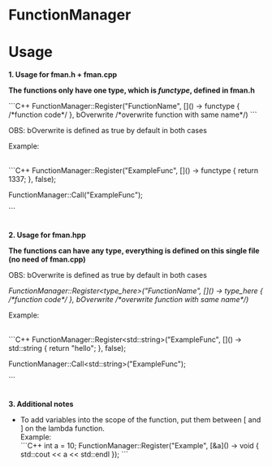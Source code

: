 # FunctionManager
<h1>Usage</h1>
<p><b>1. Usage for fman.h + fman.cpp</p></b>
<p><b>The functions only have one type, which is <i>functype</i>, defined in fman.h</p></b>
```C++
FunctionManager::Register("FunctionName", []() -> functype { /*function code*/ }, bOverwrite /*overwrite function with same name*/)
```
<p>OBS: bOverwrite is defined as true by default in both cases</p>
<p>Example:</p></br>
```C++
FunctionManager::Register("ExampleFunc", []() -> functype { return 1337; }, false);</p></i>
FunctionManager::Call("ExampleFunc");</p></i>
```
</br>
</br>
<p><b>2. Usage for fman.hpp</p></b>
<p><b>The functions can have any type, everything is defined on this single file (no need of fman.cpp)</p></b>
<p>OBS: bOverwrite is defined as true by default in both cases</p>
<p><i>FunctionManager::Register&lt;type_here>("FunctionName", []() -> type_here { /*function code*/ }, bOverwrite /*overwrite function with same name*/)</p></i>
<p>Example:</p></br>
```C++
FunctionManager::Register&lt;std::string>("ExampleFunc", []() -> std::string { return "hello"; }, false);</p></i>
FunctionManager::Call&lt;std::string>("ExampleFunc");</p></i>
```
</br>
</br>
<p><b>3. Additional notes </p></b>
<ul>
  <li>To add variables into the scope of the function, put them between [ and ] on the lambda function. </br>
  Example: 
  </li>
  ```C++
  int a = 10;
  FunctionManager::Register<void>("Example", [&a]() -> void { std::cout << a << std::endl });</i>
  ```
